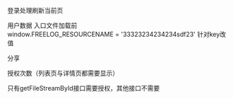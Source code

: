登录处理刷新当前页

用户数据 入口文件加载前 window.FREELOG_RESOURCENAME = '33323234234234sdf23' 针对key改值

分享

授权次数（列表页与详情页都需要显示）

只有getFileStreamById接口需要授权，其他接口不需要